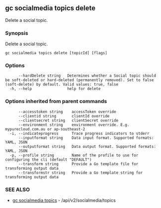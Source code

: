 ## gc socialmedia topics delete

Delete a social topic.

### Synopsis

Delete a social topic.

```
gc socialmedia topics delete [topicId] [flags]
```

### Options

```
      --hardDelete string   Determines whether a Social topic should be soft-deleted or hard-deleted (permanently removed). Set to false (soft-delete) by default. Valid values: true, false
  -h, --help                help for delete
```

### Options inherited from parent commands

```
      --accesstoken string    accessToken override
      --clientid string       clientId override
      --clientsecret string   clientSecret override
      --environment string    environment override. E.g. mypurecloud.com.au or ap-southeast-2
  -i, --indicateprogress      Trace progress indicators to stderr
      --inputformat string    Data input format. Supported formats: YAML, JSON
      --outputformat string   Data output format. Supported formats: YAML, JSON
  -p, --profile string        Name of the profile to use for configuring the cli (default "DEFAULT")
      --transform string      Provide a Go template file for transforming output data
      --transformstr string   Provide a Go template string for transforming output data
```

### SEE ALSO

* [gc socialmedia topics](gc_socialmedia_topics.html)	 - /api/v2/socialmedia/topics


